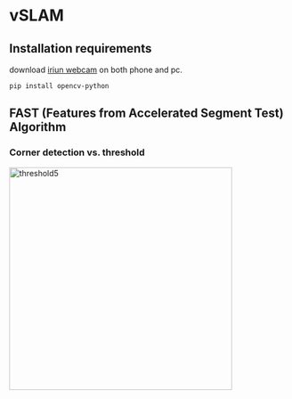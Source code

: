 # vSLAM

## Installation requirements

download [iriun webcam](https://iriun.com/) on both phone and pc.

```pip install opencv-python```

## FAST (Features from Accelerated Segment Test) Algorithm

### Corner detection vs. threshold

<img
     src = "/fastexperiment/fastcorner_threshold(5).jpg"
     alt = "threshold5"
     title = "Fast Coner Detection (threshold = 5)"
     width = "400"
     height = "400">
